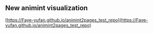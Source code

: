 ## New animint visualization
[https://Faye-yufan.github.io/animint2pages_test_repo](https://Faye-yufan.github.io/animint2pages_test_repo)

